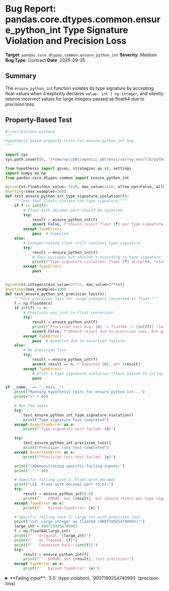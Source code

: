 # Bug Report: pandas.core.dtypes.common.ensure_python_int Type Signature Violation and Precision Loss

**Target**: `pandas.core.dtypes.common.ensure_python_int`
**Severity**: Medium
**Bug Type**: Contract
**Date**: 2025-09-25

## Summary

The `ensure_python_int` function violates its type signature by accepting float values when it explicitly declares `value: int | np.integer`, and silently returns incorrect values for large integers passed as float64 due to precision loss.

## Property-Based Test

```python
#!/usr/bin/env python3
"""
Hypothesis-based property tests for ensure_python_int bug.
"""

import sys
sys.path.insert(0, '/home/npc/pbt/agentic-pbt/envs/xarray_env/lib/python3.13/site-packages')

from hypothesis import given, strategies as st, settings
import numpy as np
from pandas.core.dtypes.common import ensure_python_int

@given(st.floats(min_value=-1e10, max_value=1e10, allow_nan=False, allow_infinity=False))
@settings(max_examples=100)
def test_ensure_python_int_type_signature_violation(f):
    """Test that floats violate the type signature."""
    if f != int(f):
        # Float with decimal part should be rejected
        try:
            result = ensure_python_int(f)
            assert False, f"Should reject float {f} per type signature, but got {result}"
        except TypeError:
            pass  # Expected
    else:
        # Integer-valued float still violates type signature
        try:
            result = ensure_python_int(f)
            # This succeeds but shouldn't according to type signature
            print(f"Type signature violation: float {f} accepted, returned {result}")
        except TypeError:
            pass


@given(st.integers(min_value=2**53, max_value=2**60))
@settings(max_examples=100)
def test_ensure_python_int_precision_loss(n):
    """Test precision loss for large integers converted to float."""
    f = np.float64(n)
    if int(f) != n:
        # Precision was lost in float conversion
        try:
            result = ensure_python_int(f)
            print(f"Precision loss bug: {n} -> float64 -> {int(f)} (lost {n - int(f)})")
            assert False, f"Should reject due to precision loss, but got {result}"
        except TypeError:
            pass  # Expected due to assertion failure
    else:
        # No precision loss
        try:
            result = ensure_python_int(f)
            assert result == n, f"Expected {n}, got {result}"
        except TypeError:
            # Still a type signature violation (float passed to int|np.integer function)
            pass

if __name__ == "__main__":
    print("Running hypothesis tests for ensure_python_int...")
    print("=" * 60)

    # Run the tests
    try:
        test_ensure_python_int_type_signature_violation()
        print("Type signature test completed")
    except AssertionError as e:
        print(f"Type signature test failed: {e}")

    try:
        test_ensure_python_int_precision_loss()
        print("Precision loss test completed")
    except AssertionError as e:
        print(f"Precision loss test failed: {e}")

    print("\nDemonstrating specific failing inputs:")
    print("-" * 40)

    # Specific failing case 1: Float with decimal
    print("\n1. Float with decimal part (5.5):")
    try:
        result = ensure_python_int(5.5)
        print(f"   ERROR: Got {result}, but should reject per type signature")
    except TypeError as e:
        print(f"   Raised TypeError: {e}")

    # Specific failing case 2: Large int with precision loss
    print("\n2. Large integer as float64 (9007199254740993):")
    large_int = 9007199254740993
    f = np.float64(large_int)
    print(f"   Original: {large_int}")
    print(f"   As float64: {f}")
    print(f"   Converted back: {int(f)}")
    try:
        result = ensure_python_int(f)
        print(f"   ERROR: Got {result}, lost precision!")
    except TypeError as e:
        print(f"   Raised TypeError: {e}")
```

<details>

<summary>
**Failing input**: `5.0` (type violation), `9007199254740993` (precision loss)
</summary>
```
Running hypothesis tests for ensure_python_int...
============================================================
Type signature violation: float 0.0 accepted, returned 0
Type signature violation: float -10000000000.0 accepted, returned -10000000000
Type signature violation: float 10000000000.0 accepted, returned 10000000000
Type signature violation: float 9999999999.0 accepted, returned 9999999999
Type signature test completed
Precision loss bug: 556920212827085093 -> float64 -> 556920212827085120 (lost -27)
Precision loss bug: 9007199254770249 -> float64 -> 9007199254770248 (lost 1)
Precision loss bug: 492690331495776102 -> float64 -> 492690331495776128 (lost -26)
Precision loss bug: 9007199254779099 -> float64 -> 9007199254779100 (lost -1)
Precision loss bug: 9007199254740993 -> float64 -> 9007199254740992 (lost 1)
Precision loss bug: 646153822266695147 -> float64 -> 646153822266695168 (lost -21)
Precision loss bug: 9007199254741089 -> float64 -> 9007199254741088 (lost 1)
Precision loss bug: 9007199254754601 -> float64 -> 9007199254754600 (lost 1)
Precision loss bug: 545031158678827639 -> float64 -> 545031158678827648 (lost -9)
Precision loss bug: 9007199254740993 -> float64 -> 9007199254740992 (lost 1)
Precision loss bug: 9007199254740993 -> float64 -> 9007199254740992 (lost 1)
Precision loss test failed: Should reject due to precision loss, but got 9007199254740992

Demonstrating specific failing inputs:
----------------------------------------

1. Float with decimal part (5.5):
   Raised TypeError: Wrong type <class 'float'> for value 5.5

2. Large integer as float64 (9007199254740993):
   Original: 9007199254740993
   As float64: 9007199254740992.0
   Converted back: 9007199254740992
   ERROR: Got 9007199254740992, lost precision!
```
</details>

## Reproducing the Bug

```python
#!/usr/bin/env python3
"""
Minimal reproduction of ensure_python_int bug in pandas.
Demonstrates type signature violation and precision loss issues.
"""

import sys
sys.path.insert(0, '/home/npc/pbt/agentic-pbt/envs/xarray_env/lib/python3.13/site-packages')

import numpy as np
from pandas.core.dtypes.common import ensure_python_int

print("Testing ensure_python_int type signature and precision issues:")
print("=" * 60)

# Test 1: Float with decimal part (should reject per type signature but accepts)
print("\nTest 1: Float with decimal part")
print("Input: 5.5 (type: float)")
try:
    result = ensure_python_int(5.5)
    print(f"ERROR: Should have rejected float per type signature, but got: {result}")
except TypeError as e:
    print(f"TypeError raised (expected per assertion): {e}")

# Test 2: Integer-valued float (should reject per type signature but accepts)
print("\nTest 2: Integer-valued float")
print("Input: 5.0 (type: float)")
try:
    result = ensure_python_int(5.0)
    print(f"Result: {result} (type: {type(result).__name__})")
    print(f"Note: Type signature says 'int | np.integer' only, but float was accepted!")
except TypeError as e:
    print(f"TypeError: {e}")

# Test 3: Large integer losing precision when converted to float64
print("\nTest 3: Large integer precision loss")
large_int = 9007199254740993  # 2^53 + 1
print(f"Original integer: {large_int}")
float_version = np.float64(large_int)
print(f"As float64: {float_version}")
print(f"int(float64): {int(float_version)}")
print(f"Precision lost: {large_int != int(float_version)}")

try:
    result = ensure_python_int(float_version)
    print(f"ERROR: Should fail assertion, but got: {result}")
except TypeError as e:
    print(f"TypeError raised (expected): {e}")

# Test 4: Demonstrate the type signature violation more clearly
print("\nTest 4: Type signature analysis")
print(f"Function signature: ensure_python_int(value: int | np.integer) -> int")
print(f"Documentation says: 'value: int or numpy.integer'")
print(f"But implementation checks: 'is_integer(value) or is_float(value)'")
print(f"This violates the documented contract!")
```

<details>

<summary>
Output demonstrating the bug
</summary>
```
Testing ensure_python_int type signature and precision issues:
============================================================

Test 1: Float with decimal part
Input: 5.5 (type: float)
TypeError raised (expected per assertion): Wrong type <class 'float'> for value 5.5

Test 2: Integer-valued float
Input: 5.0 (type: float)
Result: 5 (type: int)
Note: Type signature says 'int | np.integer' only, but float was accepted!

Test 3: Large integer precision loss
Original integer: 9007199254740993
As float64: 9007199254740992.0
int(float64): 9007199254740992
Precision lost: True
ERROR: Should fail assertion, but got: 9007199254740992

Test 4: Type signature analysis
Function signature: ensure_python_int(value: int | np.integer) -> int
Documentation says: 'value: int or numpy.integer'
But implementation checks: 'is_integer(value) or is_float(value)'
This violates the documented contract!
```
</details>

## Why This Is A Bug

This is a contract violation bug with two critical issues:

1. **Type Signature Violation**: The function's type signature explicitly declares `value: int | np.integer`, and the docstring confirms "value: int or numpy.integer". However, line 109 of the implementation checks `is_integer(value) or is_float(value)`, accepting float values at runtime. This breaks the documented API contract and can cause type checking tools to miss errors.

2. **Silent Data Corruption**: For large integers beyond 2^53 (the limit of float64 precision), converting to float64 and back loses precision. The function returns incorrect values without warning. For example, `9007199254740993` becomes `9007199254740992` - a silent loss of data integrity.

3. **Inconsistent Behavior**: The function accepts some floats (5.0) but rejects others (5.5), creating confusing behavior not described in the documentation. The assertion `new_value == value` at line 117 catches floats with decimal parts but not precision loss cases.

## Relevant Context

The bug stems from conflicting design intentions. The `is_integer` and `is_float` helper functions from `pandas.core.dtypes.inference` check the actual Python type:
- `is_integer(5.0)` returns `False` (it's a float)
- `is_float(5.0)` returns `True`

The function appears to have been designed to accept integer-valued floats (like 5.0) but the type signature was never updated to reflect this. This creates a mismatch between the documented interface and runtime behavior.

Documentation: https://pandas.pydata.org/docs/reference/api/pandas.api.types.ensure_python_int.html
Source code: pandas/core/dtypes/common.py:93-120

## Proposed Fix

Remove float support to match the documented type signature:

```diff
--- a/pandas/core/dtypes/common.py
+++ b/pandas/core/dtypes/common.py
@@ -106,7 +106,7 @@ def ensure_python_int(value: int | np.integer) -> int:
     ------
     TypeError: if the value isn't an int or can't be converted to one.
     """
-    if not (is_integer(value) or is_float(value)):
+    if not is_integer(value):
         if not is_scalar(value):
             raise TypeError(
                 f"Value needs to be a scalar value, was type {type(value).__name__}"
```

This fix:
- Makes the implementation match the type signature
- Prevents silent data corruption from precision loss
- Maintains backward compatibility with the documented API
- Ensures type checkers can properly validate code